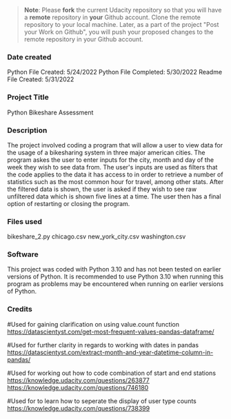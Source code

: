 >**Note**: Please **fork** the current Udacity repository so that you will have a **remote** repository in **your** Github account. Clone the remote repository to your local machine. Later, as a part of the project "Post your Work on Github", you will push your proposed changes to the remote repository in your Github account.

### Date created
Python File Created: 5/24/2022
Python File Completed: 5/30/2022
Readme File Created: 5/31/2022


### Project Title
Python Bikeshare Assessment 


### Description
The project involved coding a program that will allow a user to view data for the usage of a bikesharing system in three major american cities.
The program askes the user to enter inputs for the city, month and day of the week they wish to see data from.
The user's inputs are used as filters that the code applies to the data it has access to in order to retrieve a number of statistics such as the most common hour for travel, among other stats.
After the filtered data is shown, the user is asked if they wish to see raw unfiltered data which is shown five lines at a time. 
The user then has a final option of restarting or closing the program.

### Files used
bikeshare_2.py
chicago.csv
new_york_city.csv
washington.csv

### Software
This project was coded with Python 3.10 and has not been tested on earlier versions of Python.
It is recommended to use Python 3.10 when running this program as problems may be encountered when running on earlier versions of Python.

### Credits
#Used for gaining clarification on using value.count function
https://datascientyst.com/get-most-frequent-values-pandas-dataframe/

#Used for further clarity in regards to working with dates in pandas
https://datascientyst.com/extract-month-and-year-datetime-column-in-pandas/

#Used for working out how to code combination of start and end stations
https://knowledge.udacity.com/questions/263877 
https://knowledge.udacity.com/questions/746180

#Used for to learn how to seperate the display of user type counts
https://knowledge.udacity.com/questions/738399 


